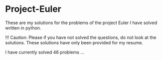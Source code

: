 # Project-Euler

These are my solutions for the problems of the project Euler I have solved written in python.

!!! Caution: Please if you have not solved the questions, do not look at the solutions. These solutions have only been provided for my resume.

I have currently solved 46 problems ... 
